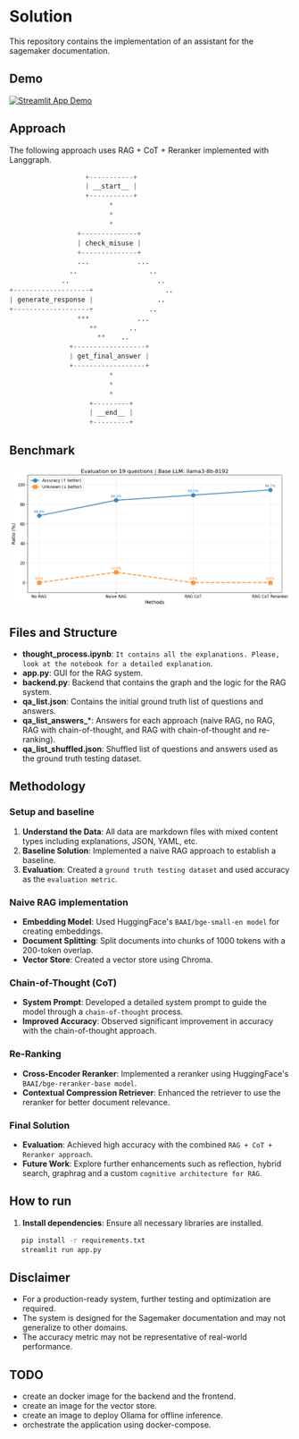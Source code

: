 # Solution

This repository contains the implementation of an assistant  for the sagemaker documentation.

## Demo

<!-- <video width="800" controls>
  <source src="img/app.mp4" type="video/mp4">
  Your browser does not support the video tag.
</video> -->

[![Streamlit App Demo](https://img.youtube.com/vi/5Imka0GCNGI/0.jpg)](https://www.youtube.com/watch?v=5Imka0GCNGI)

## Approach

The following approach uses RAG + CoT + Reranker implemented with Langgraph.

```python
                   +-----------+          
                   | __start__ |          
                   +-----------+          
                         *                
                         *                
                         *                
                 +--------------+         
                 | check_misuse |         
                 +--------------+         
                 ...            ...       
               ..                  ..     
             ..                      ..   
+-------------------+                  .. 
| generate_response |                ..   
+-------------------+              ..     
                 ***            ...       
                    **        ..          
                      **    ..            
               +------------------+       
               | get_final_answer |       
               +------------------+       
                         *                
                         *                
                         *                
                    +---------+           
                    | __end__ |           
                    +---------+           

```

## Benchmark

![Final RAG](img/benchmark.png)

## Files and Structure

- **thought_process.ipynb**: `It contains all the explanations. Please, look at the notebook for a detailed explanation`.
- **app.py**: GUI for the RAG system.
- **backend.py**: Backend that contains the graph and the logic for the RAG system.
- **qa_list.json**: Contains the initial ground truth list of questions and answers.
- **qa_list_answers_***: Answers for each approach (naive RAG, no RAG, RAG with chain-of-thought, and RAG with chain-of-thought and re-ranking).
- **qa_list_shuffled.json**: Shuffled list of questions and answers used as the ground truth testing dataset.



## Methodology 

### Setup and baseline

1. **Understand the Data**: All data are markdown files with mixed content types including explanations, JSON, YAML, etc.
2. **Baseline Solution**: Implemented a naive RAG approach to establish a baseline.
3. **Evaluation**: Created a `ground truth testing dataset` and used accuracy as the `evaluation metric`.

### Naive RAG implementation

- **Embedding Model**: Used HuggingFace's `BAAI/bge-small-en model` for creating embeddings.
- **Document Splitting**: Split documents into chunks of 1000 tokens with a 200-token overlap.
- **Vector Store**: Created a vector store using Chroma.

### Chain-of-Thought (CoT) 

- **System Prompt**: Developed a detailed system prompt to guide the model through a `chain-of-thought` process.
- **Improved Accuracy**: Observed significant improvement in accuracy with the chain-of-thought approach.

### Re-Ranking 

- **Cross-Encoder Reranker**: Implemented a reranker using HuggingFace's `BAAI/bge-reranker-base model`.
- **Contextual Compression Retriever**: Enhanced the retriever to use the reranker for better document relevance.

### Final Solution

- **Evaluation**: Achieved high accuracy with the combined `RAG + CoT + Reranker approach`.
- **Future Work**: Explore further enhancements such as reflection, hybrid search, graphrag and a custom `cognitive architecture for RAG`.

## How to run

1. **Install dependencies**: Ensure all necessary libraries are installed.
```sh
   pip install -r requirements.txt
   streamlit run app.py
```

## Disclaimer

- For a production-ready system, further testing and optimization are required.
- The system is designed for the Sagemaker documentation and may not generalize to other domains.
- The accuracy metric may not be representative of real-world performance.

## TODO

- create an docker image for the backend and the frontend.
- create an image for the vector store.
- create an image to deploy Ollama for offline inference.
- orchestrate the application using docker-compose.
